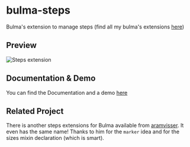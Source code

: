 # bulma-steps
Bulma's extension to manage steps
(find all my bulma's extensions [here](https://wikiki.github.io/bulma-extensions/overview))

Preview
---
![Steps extension](https://img4.hostingpics.net/pics/787860ScreenShot20170816at123716.png)

Documentation & Demo
---
You can find the Documentation and a demo [here](https://wikiki.github.io/bulma-extensions/steps)

## Related Project

There is another steps extensions for Bulma available from
[aramvisser](https://github.com/aramvisser/bulma-steps). It even has the same name!
Thanks to him for the ```marker``` idea and for the sizes mixin declaration (which is smart).
